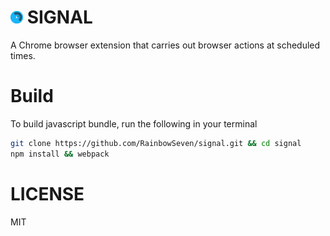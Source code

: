 <img src="icon.png" width=20/> SIGNAL
=========
A Chrome browser extension that carries out browser actions at scheduled times.


Build
=====
To build javascript bundle, run the following in your terminal
```bash
git clone https://github.com/RainbowSeven/signal.git && cd signal
npm install && webpack
```

LICENSE
=======
MIT